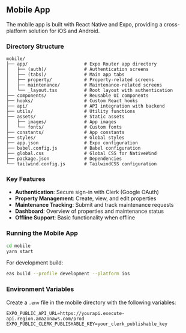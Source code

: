 ## Mobile App

The mobile app is built with React Native and Expo, providing a cross-platform solution for iOS and Android.

### Directory Structure

```
mobile/
├── app/                     # Expo Router app directory
│   ├── (auth)/              # Authentication screens
│   ├── (tabs)/              # Main app tabs
│   ├── property/            # Property-related screens
│   ├── maintenance/         # Maintenance-related screens
│   └── _layout.tsx          # Root layout with authentication
├── components/              # Reusable UI components
├── hooks/                   # Custom React hooks
├── api/                     # API integration with backend
├── utils/                   # Utility functions
├── assets/                  # Static assets
│   ├── images/              # App images
│   └── fonts/               # Custom fonts
├── constants/               # App constants
├── styles/                  # Global styles
├── app.json                 # Expo configuration
├── babel.config.js          # Babel configuration
├── global.css               # Global CSS for NativeWind
├── package.json             # Dependencies
└── tailwind.config.js       # TailwindCSS configuration
```

### Key Features

- **Authentication**: Secure sign-in with Clerk (Google OAuth)
- **Property Management**: Create, view, and edit properties
- **Maintenance Tracking**: Submit and track maintenance requests
- **Dashboard**: Overview of properties and maintenance status
- **Offline Support**: Basic functionality when offline

### Running the Mobile App

```bash
cd mobile
yarn start
```

For development build:

```bash
eas build --profile development --platform ios
```

### Environment Variables

Create a `.env` file in the mobile directory with the following variables:

```
EXPO_PUBLIC_API_URL=https://yourapi.execute-api.region.amazonaws.com/prod
EXPO_PUBLIC_CLERK_PUBLISHABLE_KEY=your_clerk_publishable_key
```
